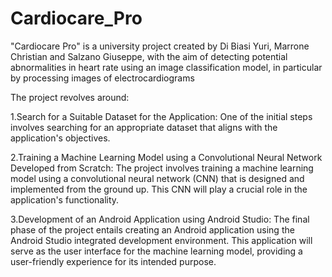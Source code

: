 # Cardiocare_Pro
"Cardiocare Pro" is a university project created by Di Biasi Yuri, Marrone Christian and Salzano Giuseppe, with the aim of detecting potential abnormalities in heart rate using an image classification model, in particular by processing images of electrocardiograms

The project revolves around:

1.Search for a Suitable Dataset for the Application:
One of the initial steps involves searching for an appropriate dataset that aligns with the application's objectives.

2.Training a Machine Learning Model using a Convolutional Neural Network Developed from Scratch:
The project involves training a machine learning model using a convolutional neural network (CNN) that is designed and implemented from the ground up. This CNN will play a crucial role in the application's functionality.

3.Development of an Android Application using Android Studio:
The final phase of the project entails creating an Android application using the Android Studio integrated development environment. This application will serve as the user interface for the machine learning model, providing a user-friendly experience for its intended purpose.
